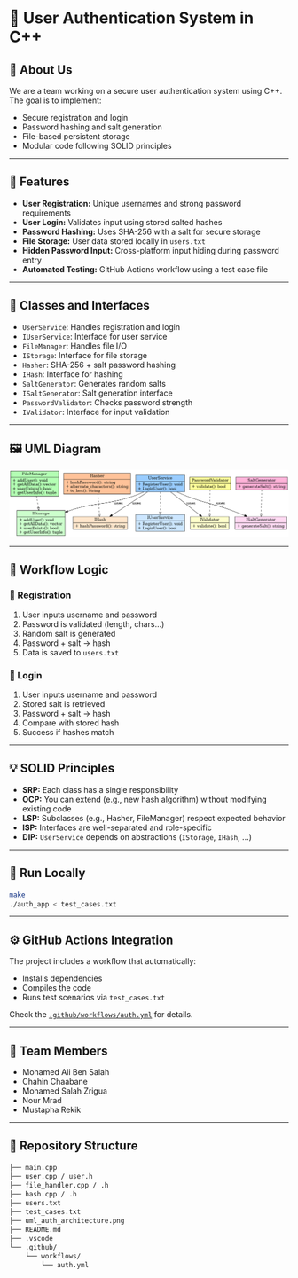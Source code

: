
# 🔐 User Authentication System in C++

## 👥 About Us

We are a team working on a secure user authentication system using C++. The goal is to implement:
- Secure registration and login
- Password hashing and salt generation
- File-based persistent storage
- Modular code following SOLID principles

---

## 🧠 Features

- **User Registration:** Unique usernames and strong password requirements
- **User Login:** Validates input using stored salted hashes
- **Password Hashing:** Uses SHA-256 with a salt for secure storage
- **File Storage:** User data stored locally in `users.txt`
- **Hidden Password Input:** Cross-platform input hiding during password entry
- **Automated Testing:** GitHub Actions workflow using a test case file

---

## 🧱 Classes and Interfaces

- `UserService`: Handles registration and login
- `IUserService`: Interface for user service
- `FileManager`: Handles file I/O
- `IStorage`: Interface for file storage
- `Hasher`: SHA-256 + salt password hashing
- `IHash`: Interface for hashing
- `SaltGenerator`: Generates random salts
- `ISaltGenerator`: Salt generation interface
- `PasswordValidator`: Checks password strength
- `IValidator`: Interface for input validation

---

## 🖼 UML Diagram

![UML Diagram](uml_auth_architecture.png)

---

## 🔁 Workflow Logic

### 🔐 Registration
1. User inputs username and password
2. Password is validated (length, chars...)
3. Random salt is generated
4. Password + salt → hash
5. Data is saved to `users.txt`

### 🔑 Login
1. User inputs username and password
2. Stored salt is retrieved
3. Password + salt → hash
4. Compare with stored hash
5. Success if hashes match

---

## 💡 SOLID Principles

- **SRP:** Each class has a single responsibility
- **OCP:** You can extend (e.g., new hash algorithm) without modifying existing code
- **LSP:** Subclasses (e.g., Hasher, FileManager) respect expected behavior
- **ISP:** Interfaces are well-separated and role-specific
- **DIP:** `UserService` depends on abstractions (`IStorage`, `IHash`, ...)

---

## 🚀 Run Locally

```bash
make
./auth_app < test_cases.txt
```

---

## ⚙️ GitHub Actions Integration

The project includes a workflow that automatically:
- Installs dependencies
- Compiles the code
- Runs test scenarios via `test_cases.txt`

Check the [`.github/workflows/auth.yml`](.github/workflows/auth.yml) for details.

---

## 👥 Team Members
- Mohamed Ali Ben Salah
- Chahin Chaabane
- Mohamed Salah Zrigua
- Nour Mrad
- Mustapha Rekik

---

## 📂 Repository Structure

```
├── main.cpp
├── user.cpp / user.h
├── file_handler.cpp / .h
├── hash.cpp / .h
├── users.txt
├── test_cases.txt
├── uml_auth_architecture.png
├── README.md
├── .vscode
└── .github/
    └── workflows/
        └── auth.yml
```
